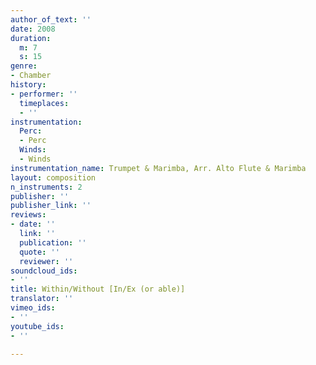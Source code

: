 ```yaml
---
author_of_text: ''
date: 2008
duration:
  m: 7
  s: 15
genre:
- Chamber
history:
- performer: ''
  timeplaces:
  - ''
instrumentation:
  Perc:
  - Perc
  Winds:
  - Winds
instrumentation_name: Trumpet & Marimba, Arr. Alto Flute & Marimba
layout: composition
n_instruments: 2
publisher: ''
publisher_link: ''
reviews:
- date: ''
  link: ''
  publication: ''
  quote: ''
  reviewer: ''
soundcloud_ids:
- ''
title: Within/Without [In/Ex (or able)]
translator: ''
vimeo_ids:
- ''
youtube_ids:
- ''

---
```

